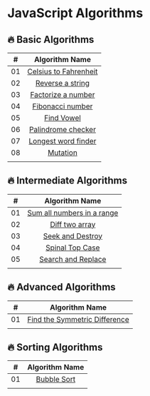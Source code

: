 # JavaScript Algorithms

## 🔥 Basic Algorithms
|   #   |                           Algorithm Name                            |
| :---: | :-----------------------------------------------------------------: |
|  01   | [Celsius to Fahrenheit](/Basic_Algorithms/celsius_to_fahrenheit.js) |
|  02   |      [Reverse a string](/Basic_Algorithms/reverse-a-string.js)      |
|  03   |    [Factorize a number](/Basic_Algorithms/factorize_a_number.js)    |
|  04   |         [Fibonacci number](/Basic_Algorithms/fibonacci.js)          |
|  05   |           [Find Vowel](/Basic_Algorithms/find-vowels.js)            |
|  06   |    [Palindrome checker](/Basic_Algorithms/palindrome-checker.js)    |
|  07   |   [Longest word finder](/Basic_Algorithms/longest-word-finder.js)   |
|  08   |              [Mutation](/Basic_Algorithms/mutation.js)              |
|       |                                                                     |





## 🔥 Intermediate Algorithms
|   #   |                              Algorithm Name                              |
| :---: | :----------------------------------------------------------------------: |
|  01   | [Sum all numbers in a range](/Intermediate_Algorithms/sum_all_number.js) |
|  02   |       [Diff two array](/Intermediate_Algorithms/diff_two_array.js)       |
|  03   |     [Seek and Destroy](/Intermediate_Algorithms/seek_and_destroy.js)     |
|  04   |      [Spinal Top Case](/Intermediate_Algorithms/spinal_top_case.js)      |
|  05   |   [Search and Replace](/Intermediate_Algorithms/search_and_replace.js)   |
|       |                                                                          |

## 🔥 Advanced Algorithms
|   #   |                                Algorithm Name                                 |
| :---: | :---------------------------------------------------------------------------: |
|  01   | [Find the Symmetric Difference](/Advanced_Algorithms/symmetric_difference.js) |
|       |                                                                               |


## 🔥 Sorting Algorithms
|   #   |                   Algorithm Name                   |
| :---: | :------------------------------------------------: |
|  01   | [Bubble Sort](/Advanced_Algorithms/bubble_sort.js) |
|       |                                                    |